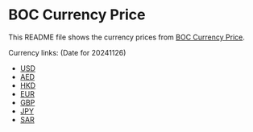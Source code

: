 # BOC Currency Price

This README file shows the currency prices from [BOC Currency Price](https://www.boc.cn/sourcedb/whpj/).

Currency links: (Date for 20241126)

- [USD](https://bocurrencyprice.techina.science/BOC_CURRENCY_PRICE/USD/20241126.json)
- [AED](https://bocurrencyprice.techina.science/BOC_CURRENCY_PRICE/AED/20241126.json)
- [HKD](https://bocurrencyprice.techina.science/BOC_CURRENCY_PRICE/HKD/20241126.json)
- [EUR](https://bocurrencyprice.techina.science/BOC_CURRENCY_PRICE/EUR/20241126.json)
- [GBP](https://bocurrencyprice.techina.science/BOC_CURRENCY_PRICE/GBP/20241126.json)
- [JPY](https://bocurrencyprice.techina.science/BOC_CURRENCY_PRICE/JPY/20241126.json)
- [SAR](https://bocurrencyprice.techina.science/BOC_CURRENCY_PRICE/SAR/20241126.json)
